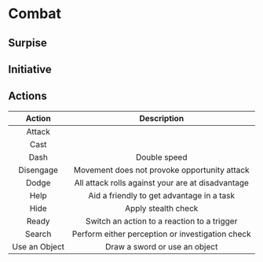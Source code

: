 # Combat
## Surpise
## Initiative
## Actions

| Action | Description |
| :-: | :-: |
| Attack | |
| Cast | |
| Dash | Double speed |
| Disengage | Movement does not provoke opportunity attack |
| Dodge | All attack rolls against your are at disadvantage |
| Help | Aid a friendly to get advantage in a task |
| Hide | Apply stealth check |
| Ready | Switch an action to a reaction to a trigger |
| Search | Perform either perception or investigation check |
| Use an Object | Draw a sword or use an object |